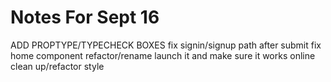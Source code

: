 # Notes For Sept 16

ADD PROPTYPE/TYPECHECK BOXES
fix signin/signup path after submit
fix home component
refactor/rename
launch it and make sure it works online
clean up/refactor
style
